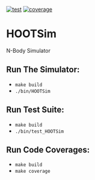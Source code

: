 [![test](https://github.com/jdinovi/HOOTSim/actions/workflows/test.yml/badge.svg)](https://github.com/jdinovi/HOOTSim/actions/workflows/test.yml) [![coverage](https://github.com/jdinovi/HOOTSim/actions/workflows/coverage.yml/badge.svg)](https://github.com/jdinovi/HOOTSim/actions/workflows/coverage.yml)

# HOOTSim
N-Body Simulator

## Run The Simulator:
* `make build`
*  `./bin/HOOTSim`

## Run Test Suite:
* `make build`
* `./bin/test_HOOTSim`

## Run Code Coverages:
* `make build`
* `make coverage`
